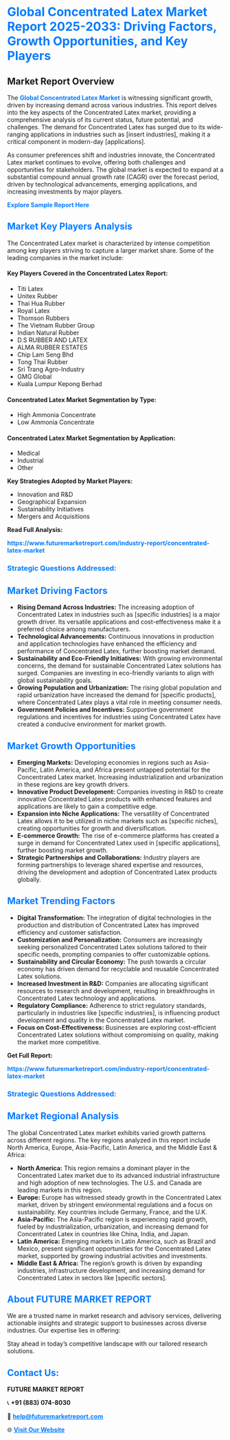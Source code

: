 <h1 style="color: #007BFF;">Global Concentrated Latex Market Report 2025-2033: Driving Factors, Growth Opportunities, and Key Players</h1>

<section id="overview">
<h2>Market Report Overview</h2>
<p>The <a href="https://www.futuremarketreport.com/industry-report/concentrated-latex-market" style="color: #007BFF; text-decoration: none;"><strong>Global Concentrated Latex Market</strong></a> is witnessing significant growth, driven by increasing demand across various industries. This report delves into the key aspects of the Concentrated Latex market, providing a comprehensive analysis of its current status, future potential, and challenges. The demand for Concentrated Latex has surged due to its wide-ranging applications in industries such as [insert industries], making it a critical component in modern-day [applications].</p>
<p>As consumer preferences shift and industries innovate, the Concentrated Latex market continues to evolve, offering both challenges and opportunities for stakeholders. The global market is expected to expand at a substantial compound annual growth rate (CAGR) over the forecast period, driven by technological advancements, emerging applications, and increasing investments by major players.</p>
</section>

<section id="overview">
<p><a href="https://www.futuremarketreport.com/request-sample/reportId=89080" style="color: #007BFF; text-decoration: none;"><strong>Explore Sample Report Here</strong></a></p>
</section>

<section id="key-players">
<h2 style="color: #007BFF;">Market Key Players Analysis</h2>
<p>The Concentrated Latex market is characterized by intense competition among key players striving to capture a larger market share. Some of the leading companies in the market include:</p>
<h4>Key Players Covered in the Concentrated Latex Report:</h4>
<ul><li>Titi Latex</li><li>Unitex Rubber</li><li>Thai Hua Rubber</li><li>Royal Latex</li><li>Thomson Rubbers</li><li>The Vietnam Rubber Group</li><li>Indian Natural Rubber</li><li>D.S RUBBER AND LATEX</li><li>ALMA RUBBER ESTATES</li><li>Chip Lam Seng Bhd</li><li>Tong Thai Rubber</li><li>Sri Trang Agro-Industry</li><li>GMG Global</li><li>Kuala Lumpur Kepong Berhad</li></ul>
<h4>Concentrated Latex Market Segmentation by Type:</h4>
<ul><li>High Ammonia Concentrate</li><li>Low Ammonia Concentrate</li></ul>

<h4>Concentrated Latex Market Segmentation by Application:</h4>
<ul><li>Medical</li><li>Industrial</li><li>Other</li></ul>
<p><strong>Key Strategies Adopted by Market Players:</strong></p>
<ul>
<li>Innovation and R&D</li>
<li>Geographical Expansion</li>
<li>Sustainability Initiatives</li>
<li>Mergers and Acquisitions</li>
</ul>
</section>

<section>
<p><strong>Read Full Analysis: </strong></p><a href="https://www.futuremarketreport.com/industry-report/concentrated-latex-market" style="color: #007BFF; text-decoration: none;"><strong>https://www.futuremarketreport.com/industry-report/concentrated-latex-market</strong></a>
<h3 style="color: #007BFF;">Strategic Questions Addressed:</h3>
</section>

<section id="driving-factors">
<h2 style="color: #007BFF;">Market Driving Factors</h2>
<ul>
<li><strong>Rising Demand Across Industries:</strong> The increasing adoption of Concentrated Latex in industries such as [specific industries] is a major growth driver. Its versatile applications and cost-effectiveness make it a preferred choice among manufacturers.</li>
<li><strong>Technological Advancements:</strong> Continuous innovations in production and application technologies have enhanced the efficiency and performance of Concentrated Latex, further boosting market demand.</li>
<li><strong>Sustainability and Eco-Friendly Initiatives:</strong> With growing environmental concerns, the demand for sustainable Concentrated Latex solutions has surged. Companies are investing in eco-friendly variants to align with global sustainability goals.</li>
<li><strong>Growing Population and Urbanization:</strong> The rising global population and rapid urbanization have increased the demand for [specific products], where Concentrated Latex plays a vital role in meeting consumer needs.</li>
<li><strong>Government Policies and Incentives:</strong> Supportive government regulations and incentives for industries using Concentrated Latex have created a conducive environment for market growth.</li>
</ul>
</section>

<section id="growth-opportunities">
<h2 style="color: #007BFF;">Market Growth Opportunities</h2>
<ul>
<li><strong>Emerging Markets:</strong> Developing economies in regions such as Asia-Pacific, Latin America, and Africa present untapped potential for the Concentrated Latex market. Increasing industrialization and urbanization in these regions are key growth drivers.</li>
<li><strong>Innovative Product Development:</strong> Companies investing in R&D to create innovative Concentrated Latex products with enhanced features and applications are likely to gain a competitive edge.</li>
<li><strong>Expansion into Niche Applications:</strong> The versatility of Concentrated Latex allows it to be utilized in niche markets such as [specific niches], creating opportunities for growth and diversification.</li>
<li><strong>E-commerce Growth:</strong> The rise of e-commerce platforms has created a surge in demand for Concentrated Latex used in [specific applications], further boosting market growth.</li>
<li><strong>Strategic Partnerships and Collaborations:</strong> Industry players are forming partnerships to leverage shared expertise and resources, driving the development and adoption of Concentrated Latex products globally.</li>
</ul>
</section>

<section id="trending-factors">
<h2 style="color: #007BFF;">Market Trending Factors</h2>
<ul>
<li><strong>Digital Transformation:</strong> The integration of digital technologies in the production and distribution of Concentrated Latex has improved efficiency and customer satisfaction.</li>
<li><strong>Customization and Personalization:</strong> Consumers are increasingly seeking personalized Concentrated Latex solutions tailored to their specific needs, prompting companies to offer customizable options.</li>
<li><strong>Sustainability and Circular Economy:</strong> The push towards a circular economy has driven demand for recyclable and reusable Concentrated Latex solutions.</li>
<li><strong>Increased Investment in R&D:</strong> Companies are allocating significant resources to research and development, resulting in breakthroughs in Concentrated Latex technology and applications.</li>
<li><strong>Regulatory Compliance:</strong> Adherence to strict regulatory standards, particularly in industries like [specific industries], is influencing product development and quality in the Concentrated Latex market.</li>
<li><strong>Focus on Cost-Effectiveness:</strong> Businesses are exploring cost-efficient Concentrated Latex solutions without compromising on quality, making the market more competitive.</li>
</ul>
</section>

<section>
<p><strong>Get Full Report: </strong></p><a href="https://www.futuremarketreport.com/industry-report/concentrated-latex-market" style="color: #007BFF; text-decoration: none;"><strong>https://www.futuremarketreport.com/industry-report/concentrated-latex-market</strong></a>
<h3 style="color: #007BFF;">Strategic Questions Addressed:</h3>
</section>


<section id="regional-analysis">
<h2 style="color: #007BFF;">Market Regional Analysis</h2>
<p>The global Concentrated Latex market exhibits varied growth patterns across different regions. The key regions analyzed in this report include North America, Europe, Asia-Pacific, Latin America, and the Middle East & Africa:</p>
<ul>
<li><strong>North America:</strong> This region remains a dominant player in the Concentrated Latex market due to its advanced industrial infrastructure and high adoption of new technologies. The U.S. and Canada are leading markets in this region.</li>
<li><strong>Europe:</strong> Europe has witnessed steady growth in the Concentrated Latex market, driven by stringent environmental regulations and a focus on sustainability. Key countries include Germany, France, and the U.K.</li>
<li><strong>Asia-Pacific:</strong> The Asia-Pacific region is experiencing rapid growth, fueled by industrialization, urbanization, and increasing demand for Concentrated Latex in countries like China, India, and Japan.</li>
<li><strong>Latin America:</strong> Emerging markets in Latin America, such as Brazil and Mexico, present significant opportunities for the Concentrated Latex market, supported by growing industrial activities and investments.</li>
<li><strong>Middle East & Africa:</strong> The region’s growth is driven by expanding industries, infrastructure development, and increasing demand for Concentrated Latex in sectors like [specific sectors].</li>
</ul>
</section>

<footer>
<h2 style="color: #007BFF;">About FUTURE MARKET REPORT</h2>
<p>We are a trusted name in market research and advisory services, delivering actionable insights and strategic support to businesses across diverse industries. Our expertise lies in offering:</p>

<p>Stay ahead in today’s competitive landscape with our tailored research solutions.</p>

<h2 style="color: #007BFF;">Contact Us:</h2>
<p><strong>FUTURE MARKET REPORT</strong></p>
<p>📞 <strong>+91 (883) 074-8030</strong></p>
<p>📧 <strong><a href="mailto:help@futuremarketreport.com" style="color: #007BFF;">help@futuremarketreport.com</a></strong></p>
<p>🌐 <strong><a href="https://www.futuremarketreport.com/" style="color: #007BFF;">Visit Our Website</a></strong></p>
</footer>